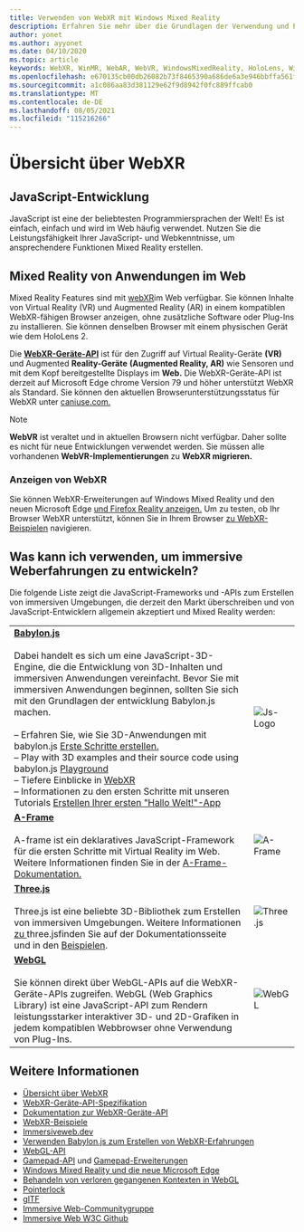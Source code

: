 ```yaml
---
title: Verwenden von WebXR mit Windows Mixed Reality
description: Erfahren Sie mehr über die Grundlagen der Verwendung und Entwicklung für WebXR-Anwendungen, die auf Windows Mixed Reality immersive Headsets ausgeführt werden.
author: yonet
ms.author: ayyonet
ms.date: 04/10/2020
ms.topic: article
keywords: WebXR, WinMR, WebAR, WebVR, WindowsMixedReality, HoloLens, Windows Mixed Reality, Web Vr, Web xr, Web MR, Web ar, 360, 360 Video, 360 Videos, 360 Foto, 360 Fotos, 360 Inhalte, immersives Web, immersivesWeb, IW
ms.openlocfilehash: e670135cb00db26082b73f8465390a686de6a3e946bbffa561f9df90085970f8
ms.sourcegitcommit: a1c086aa83d381129e62f9d8942f0fc889ffcab0
ms.translationtype: MT
ms.contentlocale: de-DE
ms.lasthandoff: 08/05/2021
ms.locfileid: "115216266"
---
```

# <a name="webxr-overview"></a>Übersicht über WebXR

## <a name="javascript-development"></a>JavaScript-Entwicklung

JavaScript ist eine der beliebtesten Programmiersprachen der Welt! Es ist einfach, einfach und wird im Web häufig verwendet. Nutzen Sie die Leistungsfähigkeit Ihrer JavaScript- und Webkenntnisse, um ansprechendere Funktionen Mixed Reality erstellen.

## <a name="mixed-reality-applications-on-the-web"></a>Mixed Reality von Anwendungen im Web

Mixed Reality Features sind mit [webXR](webxr-overview.md)im Web verfügbar. Sie können Inhalte von Virtual Reality (VR) und Augmented Reality (AR) in einem kompatiblen WebXR-fähigen Browser anzeigen, ohne zusätzliche Software oder Plug-Ins zu installieren. Sie können denselben Browser mit einem physischen Gerät wie dem HoloLens 2.

Die [**WebXR-Geräte-API**](https://www.w3.org/TR/webxr/) ist für den Zugriff auf Virtual Reality-Geräte  **(VR)** und Augmented **Reality-Geräte** **(Augmented Reality, AR)** wie Sensoren und mit dem Kopf bereitgestellte Displays im **Web.** Die WebXR-Geräte-API ist derzeit auf Microsoft Edge chrome Version 79 und höher unterstützt WebXR als Standard. Sie können den aktuellen Browserunterstützungsstatus für WebXR unter [caniuse.com.](https://caniuse.com/#search=webxr)

> [!NOTE]
> **WebVR** ist veraltet und in aktuellen Browsern nicht verfügbar. Daher sollte es nicht für neue Entwicklungen verwendet werden. Sie müssen alle vorhandenen **WebVR-Implementierungen** zu **WebXR migrieren.**

### <a name="viewing-webxr"></a>Anzeigen von WebXR

Sie können WebXR-Erweiterungen [](../../whats-new/new-microsoft-edge.md) auf Windows Mixed Reality und den neuen Microsoft Edge [und Firefox Reality anzeigen.](https://mixedreality.mozilla.org/firefox-reality/)
Um zu testen, ob Ihr Browser WebXR unterstützt, können Sie in Ihrem Browser [zu WebXR-Beispielen](https://immersive-web.github.io/webxr-samples/) navigieren.

## <a name="what-can-i-use-to-develop-immersive-web-experiences"></a>Was kann ich verwenden, um immersive Weberfahrungen zu entwickeln?

Die folgende Liste zeigt die JavaScript-Frameworks und -APIs zum Erstellen von immersiven Umgebungen, die derzeit den Markt überschreiben und von JavaScript-Entwicklern allgemein akzeptiert und Mixed Reality werden:

|  |  |
| --- | --- |
|[**Babylon.js**](https://doc.babylonjs.com/)<br/><br/> Dabei handelt es sich um eine JavaScript-3D-Engine, die die Entwicklung von 3D-Inhalten und immersiven Anwendungen vereinfacht. Bevor Sie mit immersiven Anwendungen beginnen, sollten Sie sich mit den Grundlagen der entwicklung Babylon.js machen.<br/><br/>– Erfahren Sie, wie Sie 3D-Anwendungen mit babylon.js [Erste Schritte erstellen.](https://doc.babylonjs.com/start)<br/>– Play with 3D examples and their source code using babylon.js [Playground](https://doc.babylonjs.com/examples/)<br/>– Tiefere Einblicke in [WebXR](https://doc.babylonjs.com/divingDeeper/webXR)<br/>– Informationen zu den ersten Schritte mit unseren Tutorials [Erstellen Ihrer ersten "Hallo Welt!"-App](tutorials/babylonjs-webxr-helloworld/introduction-01.md)|![Js-Logo](images/babylon.js.example.png) |
|[**A-Frame**](https://aframe.io/) <br/><br/>A-frame ist ein deklaratives JavaScript-Framework für die ersten Schritte mit Virtual Reality im Web. Weitere Informationen finden Sie in der [A-Frame-Dokumentation.](https://aframe.io/docs/1.2.0/introduction/) |![A-Frame](images/a-frame.example.png)  |
|[**Three.js**](https://threejs.org) <br/><br/>Three.js ist eine beliebte 3D-Bibliothek zum Erstellen von immersiven Umgebungen. Weitere Informationen [ zu ](https://threejs.org/docs/index.html#manual/en/introduction/Creating-a-scene)three.jsfinden Sie auf der Dokumentationsseite und in den [Beispielen](https://threejs.org/examples/#webgl_animation_cloth). |![Three.js](images/three.js.example.png)  |
|[**WebGL**](https://developer.mozilla.org/en-US/docs/Web/API/WebGL_API)  <br/><br/>Sie können direkt über WebGL-APIs auf die WebXR-Geräte-APIs zugreifen. WebGL (Web Graphics Library) ist eine JavaScript-API zum Rendern leistungsstarker interaktiver 3D- und 2D-Grafiken in jedem kompatiblen Webbrowser ohne Verwendung von Plug-Ins. |![WebGL](images/webgl.example.png)  |

## <a name="see-also"></a>Weitere Informationen

* [Übersicht über WebXR](webxr-overview.md)
* [WebXR-Geräte-API-Spezifikation](https://immersive-web.github.io/webxr/)
* [Dokumentation zur WebXR-Geräte-API](https://developer.mozilla.org/en-US/docs/Web/API/WebXR_Device_API)
* [WebXR-Beispiele](https://immersive-web.github.io/webxr-samples/)
* [Immersiveweb.dev](https://immersiveweb.dev/)
* [Verwenden Babylon.js zum Erstellen von WebXR-Erfahrungen](https://doc.babylonjs.com/how_to/introduction_to_webxr)
* [WebGL-API](/previous-versions/windows/internet-explorer/ie-developer/dev-guides/bg182648(v=vs.85))
* [Gamepad-API](https://msdn.microsoft.com/library/dn743630(v=vs.85).aspx) und [Gamepad-Erweiterungen](https://w3c.github.io/gamepad/extensions.html)
* [Windows Mixed Reality und die neue Microsoft Edge](../../whats-new/new-microsoft-edge.md)
* [Behandeln von verloren gegangenen Kontexten in WebGL](https://www.khronos.org/webgl/wiki/HandlingContextLost)
* [Pointerlock](https://www.w3.org/TR/pointerlock/)
* [glTF](https://www.khronos.org/gltf)
* [Immersive Web-Communitygruppe](https://www.w3.org/community/immersive-web/)
* [Immersive Web W3C Github](https://github.com/immersive-web)
